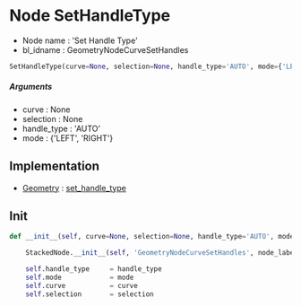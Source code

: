 # Node SetHandleType

- Node name : 'Set Handle Type'
- bl_idname : GeometryNodeCurveSetHandles


``` python
SetHandleType(curve=None, selection=None, handle_type='AUTO', mode={'LEFT', 'RIGHT'}, node_label=None, node_color=None)
```
##### Arguments

- curve : None
- selection : None
- handle_type : 'AUTO'
- mode : {'LEFT', 'RIGHT'}

## Implementation

- [Geometry](/docs/GeoNodes/Geometry.md) : [set_handle_type](/docs/GeoNodes/Geometry.md#set_handle_type)

## Init

``` python
def __init__(self, curve=None, selection=None, handle_type='AUTO', mode={'LEFT', 'RIGHT'}, node_label=None, node_color=None):

    StackedNode.__init__(self, 'GeometryNodeCurveSetHandles', node_label=node_label, node_color=node_color)

    self.handle_type     = handle_type
    self.mode            = mode
    self.curve           = curve
    self.selection       = selection
```
